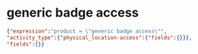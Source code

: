 generic badge access
====================

```JSON
{"expression":"product = \"generic badge access\"",
"activity_type":{"physical_location-access":{"fields":{}}},
"fields":{}}
```